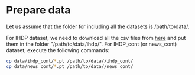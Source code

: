 # Prepare data

Let us assume that the folder for including all the datasets is /path/to/data/.

For IHDP dataset, we need to download all the csv files from [here](https://github.com/claudiashi57/dragonnet/tree/master/dat/ihdp/csv) and put them in the folder "/path/to/data/ihdp/". For IHDP\_cont (or news\_cont) dataset, execute the following commands:
```bash
cp data/ihdp_cont/*.pt /path/to/data//ihdp_cont/
cp data/news_cont/*.pt /path/to/data//news_cont/
```
